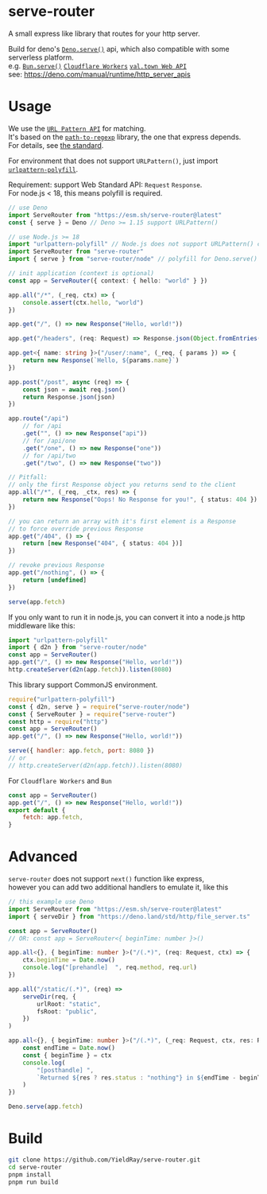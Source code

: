 # serve-router

A small express like library that routes for your http server.

Build for deno's [`Deno.serve()`](https://deno.land/api?s=Deno.serve) api, which also compatible with some serverless platform.  
e.g. [`Bun.serve()`](https://bun.sh/docs/api/http#bun-serve) [`Cloudflare Workers`](https://workers.dev/) [`val.town Web API`](https://www.val.town/v/yieldray.serve_router)  
see: <https://deno.com/manual/runtime/http_server_apis>

# Usage

We use the [`URL Pattern API`](https://developer.mozilla.org/en-US/docs/Web/API/URL_Pattern_API) for matching.  
It's based on the [`path-to-regexp`](https://github.com/pillarjs/path-to-regexp) library, the one that express depends.  
For details, see [the standard](https://urlpattern.spec.whatwg.org/).

For environment that does not support `URLPattern()`, just import [`urlpattern-polyfill`](https://www.npmjs.com/package/urlpattern-polyfill).

Requirement: support Web Standard API: `Request` `Response`.  
For node.js < 18, this means polyfill is required.

```ts
// use Deno
import ServeRouter from "https://esm.sh/serve-router@latest"
const { serve } = Deno // Deno >= 1.15 support URLPattern()

// use Node.js >= 18
import "urlpattern-polyfill" // Node.js does not support URLPattern() currently
import ServeRouter from "serve-router"
import { serve } from "serve-router/node" // polyfill for Deno.serve()

// init application (context is optional)
const app = ServeRouter({ context: { hello: "world" } })

app.all("/*", (_req, ctx) => {
    console.assert(ctx.hello, "world")
})

app.get("/", () => new Response("Hello, world!"))

app.get("/headers", (req: Request) => Response.json(Object.fromEntries(req.headers.entries())))

app.get<{ name: string }>("/user/:name", (_req, { params }) => {
    return new Response(`Hello, ${params.name}`)
})

app.post("/post", async (req) => {
    const json = await req.json()
    return Response.json(json)
})

app.route("/api")
    // for /api
    .get("", () => new Response("api"))
    // for /api/one
    .get("/one", () => new Response("one"))
    // for /api/two
    .get("/two", () => new Response("two"))

// Pitfall:
// only the first Response object you returns send to the client
app.all("/*", (_req, _ctx, res) => {
    return new Response("Oops! No Response for you!", { status: 404 })
})

// you can return an array with it's first element is a Response
// to force override previous Response
app.get("/404", () => {
    return [new Response("404", { status: 404 })]
})

// revoke previous Response
app.get("/nothing", () => {
    return [undefined]
})

serve(app.fetch)
```

If you only want to run it in node.js, you can convert it into a node.js http middleware like this:

```js
import "urlpattern-polyfill"
import { d2n } from "serve-router/node"
const app = ServeRouter()
app.get("/", () => new Response("Hello, world!"))
http.createServer(d2n(app.fetch)).listen(8080)
```

This library support CommonJS environment.

```js
require("urlpattern-polyfill")
const { d2n, serve } = require("serve-router/node")
const { ServeRouter } = require("serve-router")
const http = require("http")
const app = ServeRouter()
app.get("/", () => new Response("Hello, world!"))

serve({ handler: app.fetch, port: 8080 })
// or
// http.createServer(d2n(app.fetch)).listen(8080)
```

For `Cloudflare Workers` and `Bun`

```js
const app = ServeRouter()
app.get("/", () => new Response("Hello, world!"))
export default {
    fetch: app.fetch,
}
```

# Advanced

`serve-router` does not support `next()` function like express,  
however you can add two additional handlers to emulate it, like this

```ts
// this example use Deno
import ServeRouter from "https://esm.sh/serve-router@latest"
import { serveDir } from "https://deno.land/std/http/file_server.ts"

const app = ServeRouter()
// OR: const app = ServeRouter<{ beginTime: number }>()

app.all<{}, { beginTime: number }>("/(.*)", (req: Request, ctx) => {
    ctx.beginTime = Date.now()
    console.log("[prehandle]  ", req.method, req.url)
})

app.all("/static/(.*)", (req) =>
    serveDir(req, {
        urlRoot: "static",
        fsRoot: "public",
    })
)

app.all<{}, { beginTime: number }>("/(.*)", (_req: Request, ctx, res: Response | null) => {
    const endTime = Date.now()
    const { beginTime } = ctx
    console.log(
        "[posthandle] ",
        `Returned ${res ? res.status : "nothing"} in ${endTime - beginTime}ms`
    )
})

Deno.serve(app.fetch)
```

# Build

```sh
git clone https://github.com/YieldRay/serve-router.git
cd serve-router
pnpm install
pnpm run build
```

